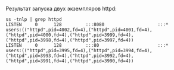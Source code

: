 

Результат запуска двух экземпляров httpd:

    ss -tnlp | grep httpd
    LISTEN     0      128         :::8080                    :::*                   users:(("httpd",pid=4002,fd=4),("httpd",pid=4001,fd=4),("httpd",pid=4000,fd=4),("httpd",pid=3999,fd=4),("httpd",pid=3998,fd=4),("httpd",pid=3997,fd=4))
    LISTEN     0      128         :::80                      :::*                   users:(("httpd",pid=3995,fd=4),("httpd",pid=3994,fd=4),("httpd",pid=3993,fd=4),("httpd",pid=3992,fd=4),("httpd",pid=3991,fd=4),("httpd",pid=3990,fd=4))

